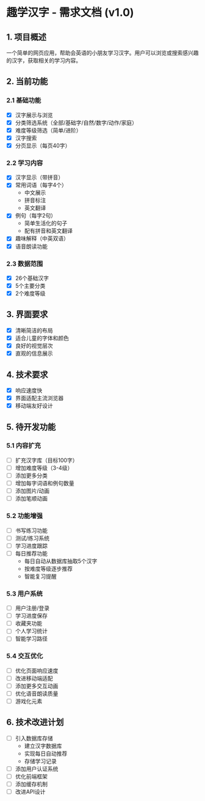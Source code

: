 # 趣学汉字 - 需求文档 (v1.0)

## 1. 项目概述
一个简单的网页应用，帮助会英语的小朋友学习汉字。用户可以浏览或搜索感兴趣的汉字，获取相关的学习内容。

## 2. 当前功能

### 2.1 基础功能
- [x] 汉字展示与浏览
- [x] 分类筛选系统（全部/基础字/自然/数字/动作/家庭）
- [x] 难度等级筛选（简单/进阶）
- [x] 汉字搜索
- [x] 分页显示（每页40字）

### 2.2 学习内容
- [x] 汉字显示（带拼音）
- [x] 常用词语（每字4个）
  - 中文展示
  - 拼音标注
  - 英文翻译
- [x] 例句（每字2句）
  - 简单生活化的句子
  - 配有拼音和英文翻译
- [x] 趣味解释（中英双语）
- [x] 语音朗读功能

### 2.3 数据范围
- [x] 26个基础汉字
- [x] 5个主要分类
- [x] 2个难度等级

## 3. 界面要求
- [x] 清晰简洁的布局
- [x] 适合儿童的字体和颜色
- [x] 良好的视觉层次
- [x] 直观的信息展示

## 4. 技术要求
- [x] 响应速度快
- [x] 界面适配主流浏览器
- [x] 移动端友好设计

## 5. 待开发功能

### 5.1 内容扩充
- [ ] 扩充汉字库（目标100字）
- [ ] 增加难度等级（3-4级）
- [ ] 添加更多分类
- [ ] 增加每字词语和例句数量
- [ ] 添加图片/动画
- [ ] 添加笔顺动画

### 5.2 功能增强
- [ ] 书写练习功能
- [ ] 测试/练习系统
- [ ] 学习进度跟踪
- [ ] 每日推荐功能
  - 每日自动从数据库抽取5个汉字
  - 按难度等级逐步推荐
  - 智能复习提醒

### 5.3 用户系统
- [ ] 用户注册/登录
- [ ] 学习进度保存
- [ ] 收藏夹功能
- [ ] 个人学习统计
- [ ] 智能学习路径

### 5.4 交互优化
- [ ] 优化页面响应速度
- [ ] 改进移动端适配
- [ ] 添加更多交互动画
- [ ] 优化语音朗读质量
- [ ] 游戏化元素

## 6. 技术改进计划
- [ ] 引入数据库存储
  - 建立汉字数据库
  - 实现每日自动推荐
  - 存储学习记录
- [ ] 添加用户认证系统
- [ ] 优化前端框架
- [ ] 添加缓存机制
- [ ] 改进API设计 